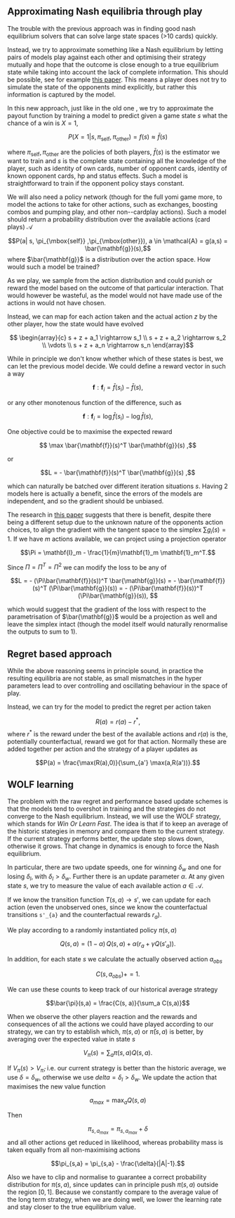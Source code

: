 ## Approximating Nash equilibria through play

The trouble with the previous approach was in finding good nash equilibrium solvers that can solve large state spaces (>10 cards) quickly.

Instead, we try to approximate something like a Nash equilibrium by letting pairs of models play against each other and optimising their strategy mutually and hope that the outcome is close enough to a true equilibrium state while taking into account the lack of complete information. This should be possible, see for example [this paper](https://openreview.net/pdf?id=cc8h3I3V4E). This means a player does not try to simulate the state of the opponents mind explicitly, but rather this information is captured by the model.

In this new approach, just like in the old one , we try to approximate the payout function by training a model to predict given a game state $s$ what the chance of a win is $X=1$,

$$P(X=1|s,\pi_{\mbox{self}} ,\pi_{\mbox{other}}) = f(s) \approx \bar{f}(s)$$

where $\pi_{\mbox{self}} ,\pi_{\mbox{other}}$ are the policies of both players, $\bar{f}(s)$ is the estimator we want to train and $s$ is the complete state containing all the knowledge of the player, such as identity of own cards, number of opponent cards, identity of known opponent cards, hp and status effects.
Such a model is straightforward to train if the opponent policy stays constant.

We will also need a policy network (though for the full yomi game more, to model the actions to take for other actions, such as exchanges, boosting combos and pumping play, and other non--cardplay actions).
Such a model should return a probability distribution over the available actions (card plays) $\mathcal{A}$

$$P(a| s, \pi_{\mbox{self}} ,\pi_{\mbox{other}}), a \in \mathcal{A} = g(a,s) = \bar{\mathbf{g}}(s),$$
where $\bar{\mathbf{g}}$ is a distribution over the action space.
How would such a model be trained?

As we play, we sample from the action distribution and could punish or reward the model based on the outcome of that particular interaction. That would however be wasteful, as the model would not have made use of the actions in would not have chosen.

Instead, we can map for each action taken and the actual action $z$ by the other player, how the state would have evolved

$$ \begin{array}{c} s + z + a_1 \rightarrow s_1  \\
s + z + a_2 \rightarrow s_2 \\
\vdots \\
s + z + a_n \rightarrow s_n
 \end{array}$$

While in principle we don't know whether which of these states is best, we can let the previous model decide. We could define a reward vector in such a way

$$\mathbf{f}: \mathbf{f}_i = \bar{f}(s_i) - \bar{f}(s),$$

or any other monotenous function of the difference, such as

$$\mathbf{f}: \mathbf{f}_i = \log \bar{f}(s_i) - \log \bar{f}(s),$$

One objective could be to maximise the expected reward

$$ \max  \bar{\mathbf{f}}(s)^T \bar{\mathbf{g}}(s) ,$$

or

$$L = - \bar{\mathbf{f}}(s)^T  \bar{\mathbf{g}}(s) ,$$

which can naturally be batched over different iteration situations $s$. Having 2 models here is actually a benefit, since the errors of the models are independent, and so the gradient should be unbiased.


The research in [this paper](https://openreview.net/pdf?id=cc8h3I3V4E) suggests that there is benefit, despite there being a different setup due to the unknown nature of the opponents action choices, to align the gradient with the tangent space to the simplex $\sum g_i(s) = 1$. If we have $m$ actions available, we can project using a projection operator

$$\Pi = \mathbf{I}_m - \frac{1}{m}\mathbf{1}_m \mathbf{1}_m^T.$$

Since $\Pi = \Pi^T = \Pi^2$ we can modify the loss to be any of

$$L = - (\Pi\bar{\mathbf{f}}(s))^T  \bar{\mathbf{g}}(s)  =  - \bar{\mathbf{f}}(s)^T  (\Pi\bar{\mathbf{g}}(s)) = - (\Pi\bar{\mathbf{f}}(s))^T (\Pi\bar{\mathbf{g}}(s)), $$

which would suggest that the gradient of the loss with respect to the parametrisation of $\bar{\mathbf{g}}$ would be a projection as well and leave the simplex intact (though the model itself would naturally renormalise the outputs to sum to 1).

## Regret based approach

While the above reasoning seems in principle sound, in practice the resulting equilibria are not stable, as small mismatches in the hyper parameters lead to over controlling and oscillating behaviour in the space of play.

Instead, we can try for the model to predict the regret per action taken

$$R(a) =  r(a) - r^*,$$
where $r^*$ is the reward under the best of the available actions and $r(a)$ is the, potentially counterfactual, reward we got for that action.
Normally these are added together per action and the strategy of a player updates as

$$P(a) = \frac{\max(R(a),0)}{\sum_{a'} \max(a,R(a'))}.$$


## WOLF learning

The problem with the raw regret and performance based update schemes is that the models tend to overshot in training and the strategies do not converge to the Nash equilibrium.
Instead, we will use the WOLF strategy, which stands for *Win Or Learn Fast*. The idea is that if to keep an average of the historic stategies in memory and compare them to the current strategy. If the current strategy performs better, the update step slows down, otherwise it grows. That change in dynamics is enough to force the Nash equilibrium.

In particular, there are two update speeds, one for winning $\delta_w$ and one for losing $\delta_l$, with $\delta_l > \delta_w$. Further there is an update parameter $\alpha$.
At any given state $s$, we try to measure the value of each available action $a\in \mathcal{A}.$

If we know the transition function $T(s,a) \rightarrow s'$, we can update for each action (even the unobserved ones, since we know the counterfactual transitions `s'_{a}` and the counterfactual rewards $r_a$).

We play according to a randomly instantiated policy $\pi(s,a)$

$$Q(s,a) = (1-\alpha)\,Q(s,a) + \alpha \left( r_a  + \gamma Q(s'_a)\right).$$

In addition, for each state $s$ we calculate the actually observed action $a_{obs}$

$$C(s, a_{obs}) += 1.$$

We can use these counts to keep track of our historical average strategy

$$\bar{\pi}(s,a)  =  \frac{C(s, a)}{\sum_a C(s,a)}$$

When we observe the other players reaction and the rewards and consequences of all the actions we could have played according to our strategy, we can try to establish which, $\pi(s,a)$ or $\bar{\pi}(s,a)$ is better, by averaging over the expected value in state $s$

$$V_{\pi}(s) = \sum_a \pi(s,a) Q(s,a).$$

If $V_{\pi}(s) > V_{\bar{\pi}}$, i.e. our current strategy is better than the historic average, we use $\delta = \delta_w$, otherwise we use $delta = \delta_l > \delta_w$. We update the action that maximises the new value function

$$a_{max} = \max_{a} Q(s,a)$$

Then

$$\pi_{s,a_{max}} = \pi_{s,a_{max}} + \delta$$
and all other actions get reduced in likelihood, whereas probability mass is taken equally from all non-maximising actions

$$\pi_{s,a} = \pi_{s,a} - \frac{\delta}{|A|-1}.$$

Also we have to clip and normalise to guarantee a correct probability distribution for $\pi(s,a)$, since updates can in principle push $\pi(s,a)$ outside the region $[0,1]$. Because we constantly compare to the average value of the long term strategy, when we are doing well, we lower the learning rate and stay closer to the true equilibrium value.
